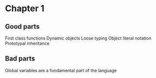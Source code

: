 # Chapter 1

## Good parts

First class functions
Dynamic objects
Loose typing
Object literal notation
Prototypal inheritance

## Bad parts

Global variables are a fundamental part of the language
